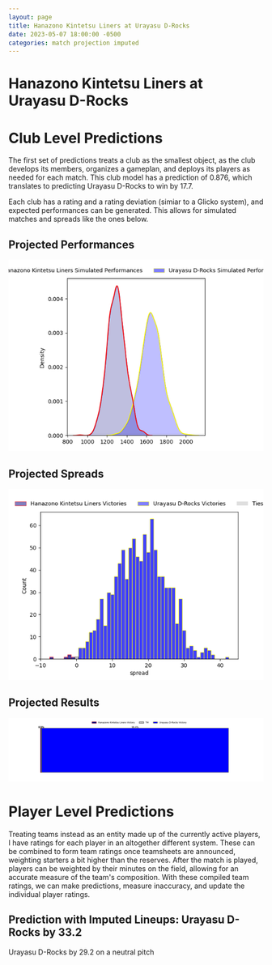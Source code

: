 ```yaml
---  
layout: page  
title: Hanazono Kintetsu Liners at Urayasu D-Rocks  
date: 2023-05-07 18:00:00 -0500  
categories: match projection imputed  
---
```

# Hanazono Kintetsu Liners at Urayasu D-Rocks

# Club Level Predictions


The first set of predictions treats a club as the smallest object, as the club develops its members, organizes a gameplan, and deploys its players as needed for each match. This club model has a prediction of 0.876, which translates to predicting Urayasu D-Rocks to win by 17.7.

Each club has a rating and a rating deviation (simiar to a Glicko system), and expected performances can be generated. This allows for simulated matches and spreads like the ones below.
## Projected Performances


![Projected Performances](plots/performances_2023-05-07-UrayasuD-Rocks-HanazonoKintetsuLiners.png)
## Projected Spreads


![Projected Spreads](plots/spreads_2023-05-07-UrayasuD-Rocks-HanazonoKintetsuLiners.png)
## Projected Results


![Projected Results](plots/resultbar_2023-05-07-UrayasuD-Rocks-HanazonoKintetsuLiners.png)
# Player Level Predictions


Treating teams instead as an entity made up of the currently active players, I have ratings for each player in an altogether different system. These can be combined to form team ratings once teamsheets are announced, weighting starters a bit higher than the reserves. After the match is played, players can be weighted by their minutes on the field, allowing for an accurate measure of the team's composition. With these compiled team ratings, we can make predictions, measure inaccuracy, and update the individual player ratings.
## Prediction with Imputed Lineups: Urayasu D-Rocks by 33.2


Urayasu D-Rocks by 29.2 on a neutral pitch

